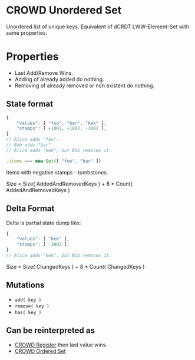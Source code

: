 # CROWD Unordered Set

Unordered list of unique keys. Equivalent of dCRDT LWW-Element-Set with same properties.

# Properties

- Last Add/Remove Wins.
- Adding of already added do nothing.
- Removing of already removed or non existent do nothing.

## State format

```javascript
{
	"values": [ "foo", "bar", "kek" ],
	"stamps": [ +1001, +1002, -3002 ],
}
// Alice adds "foo".
// Bob adds "bar".
// Alice adds "kek", but Bob removes it.

.items === new Set([ "foo", "bar" ])
```

Items with negative stamps - tombstones.

Size = Size( AddedAndRemovedKeys ) + 8 * Count( AddedAndRemovedKeys )

## Delta Format

Delta is partial state dump like:

```javascript
{
	"values": [ "kek" ],
	"stamps": [ -3002 ],
}
// Alice adds "kek", but Bob removes it.
```

Size = Size( ChangedKeys ) + 8 * Count( ChangedKeys )

## Mutations

- `add( key )`
- `remove( key )`
- `has( key )`

## Can be reinterpreted as

- [CROWD Register](../reg) then last value wins.
- [CROWD Ordered Set](../list)
